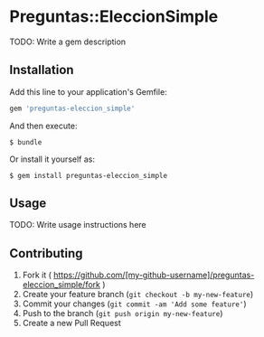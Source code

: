 # Preguntas::EleccionSimple

TODO: Write a gem description

## Installation

Add this line to your application's Gemfile:

```ruby
gem 'preguntas-eleccion_simple'
```

And then execute:

    $ bundle

Or install it yourself as:

    $ gem install preguntas-eleccion_simple

## Usage

TODO: Write usage instructions here

## Contributing

1. Fork it ( https://github.com/[my-github-username]/preguntas-eleccion_simple/fork )
2. Create your feature branch (`git checkout -b my-new-feature`)
3. Commit your changes (`git commit -am 'Add some feature'`)
4. Push to the branch (`git push origin my-new-feature`)
5. Create a new Pull Request
